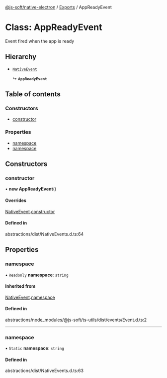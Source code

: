 [@js-soft/native-electron](../README.md) / [Exports](../modules.md) / AppReadyEvent

# Class: AppReadyEvent

Event fired when the app is ready

## Hierarchy

-   [`NativeEvent`](NativeEvent.md)

    ↳ **`AppReadyEvent`**

## Table of contents

### Constructors

-   [constructor](AppReadyEvent.md#constructor)

### Properties

-   [namespace](AppReadyEvent.md#namespace)
-   [namespace](AppReadyEvent.md#namespace)

## Constructors

### constructor

• **new AppReadyEvent**()

#### Overrides

[NativeEvent](NativeEvent.md).[constructor](NativeEvent.md#constructor)

#### Defined in

abstractions/dist/NativeEvents.d.ts:64

## Properties

### namespace

• `Readonly` **namespace**: `string`

#### Inherited from

[NativeEvent](NativeEvent.md).[namespace](NativeEvent.md#namespace)

#### Defined in

abstractions/node_modules/@js-soft/ts-utils/dist/events/Event.d.ts:2

---

### namespace

▪ `Static` **namespace**: `string`

#### Defined in

abstractions/dist/NativeEvents.d.ts:63
